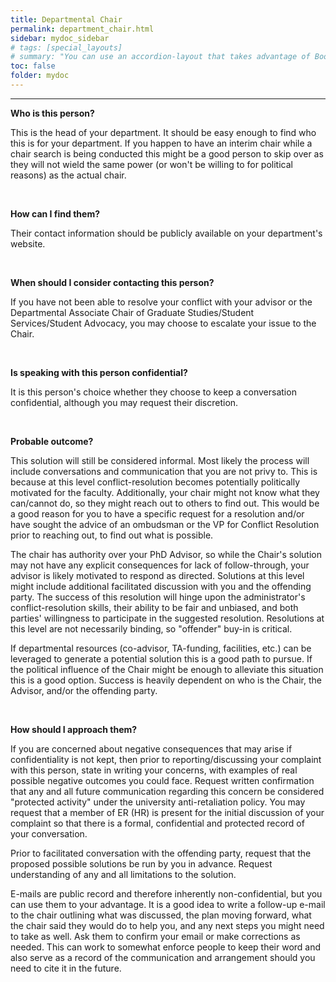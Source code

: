 ```yaml
---
title: Departmental Chair
permalink: department_chair.html
sidebar: mydoc_sidebar
# tags: [special_layouts]
# summary: "You can use an accordion-layout that takes advantage of Bootstrap styling. This is useful for an FAQ page."
toc: false
folder: mydoc
---
```


<hr>

<p><b>Who is this person?</b></p>
   <p>This is the head of your department. It should be easy enough to find who this is for your department. If you happen to have an interim chair while a chair search is being conducted this might be a good person to skip over as they will not wield the same power (or won't be willing to for political reasons) as the actual chair.</p>

<p>&nbsp;</p>

<p><b>How can I find them?</b></p>
   <p>Their contact information should be publicly available on your department's website.</p>

<p>&nbsp;</p>

<p><b>When should I consider contacting this person?</b></p>
   <p>If you have not been able to resolve your conflict with your advisor or the Departmental Associate Chair of Graduate Studies/Student Services/Student Advocacy, you may choose to escalate your issue to the Chair.</p>

<p>&nbsp;</p>

<p><b>Is speaking with this person confidential?</b></p>
   <p>It is this person's choice whether they choose to keep a conversation confidential, although you may request their discretion.</p>

<p>&nbsp;</p>

<p><b>Probable outcome?</b></p>
   <p>This solution will still be considered informal. Most likely the process will include conversations and communication that you are not privy to. This is because at this level conflict-resolution becomes potentially politically motivated for the faculty. Additionally, your chair might not know what they can/cannot do, so they might reach out to others to find out. This would be a good reason for you to have a specific request for a resolution and/or have sought the advice of an ombudsman or the VP for Conflict Resolution prior to reaching out, to find out what is possible.</p>
   <p>The chair has authority over your PhD Advisor, so while the Chair's solution may not have any explicit consequences for lack of follow-through, your advisor is likely motivated to respond as directed. Solutions at this level might include additional facilitated discussion with you and the offending party. The success of this resolution will hinge upon the administrator's conflict-resolution skills, their ability to be fair and unbiased, and both parties' willingness to participate in the suggested resolution. Resolutions at this level are not necessarily binding, so "offender" buy-in is critical.</p>
   <p>If departmental resources (co-advisor, TA-funding, facilities, etc.) can be leveraged to generate a potential solution this is a good path to pursue. If the political influence of the Chair might be enough to alleviate this situation this is a good option. Success is heavily dependent on who is the Chair, the Advisor, and/or the offending party.</p>

<p>&nbsp;</p>

<p><b>How should I approach them?</b></p>
   <p>If you are concerned about negative consequences that may arise if confidentiality is not kept, then prior to reporting/discussing your complaint with this person, state in writing your concerns, with examples of real possible negative outcomes you could face. Request written confirmation that any and all future communication regarding this concern be considered "protected activity" under the university anti-retaliation policy. You may request that a member of ER (HR) is present for the initial discussion of your complaint so that there is a formal, confidential and protected record of your conversation.</p>
   <p>Prior to facilitated conversation with the offending party, request that the proposed possible solutions be run by you in advance. Request understanding of any and all limitations to the solution.</p>
   <p>E-mails are public record and therefore inherently non-confidential, but you can use them to your advantage. It is a good idea to write a follow-up e-mail to the chair outlining what was discussed, the plan moving forward, what the chair said they would do to help you, and any next steps you might need to take as well. Ask them to confirm your email or make corrections as needed. This can work to somewhat enforce people to keep their word and also serve as a record of the communication and arrangement should you need to cite it in the future.</p>

<script>
    if(location.hash !== null && location.hash !== "")
    {
        var url = location.hash.endsWith("-1") ? location.hash.substring(0, location.hash.length-2) : location.hash;
        $(url + ".collapse").collapse("show");
    }
</script>